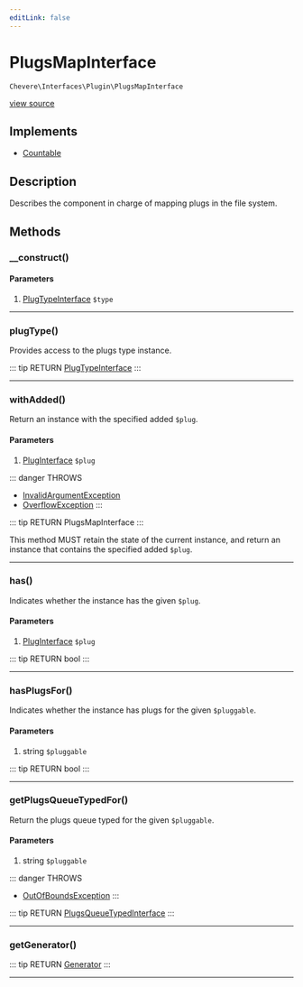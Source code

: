 ```yaml
---
editLink: false
---
```


# PlugsMapInterface

`Chevere\Interfaces\Plugin\PlugsMapInterface`

[view source](https://github.com/chevere/chevere/blob/master/interfaces/Plugin/PlugsMapInterface.php)

## Implements

- [Countable](https://www.php.net/manual/class.countable)

## Description

Describes the component in charge of mapping plugs in the file system.

## Methods

### __construct()

#### Parameters

1. [PlugTypeInterface](./PlugTypeInterface.md) `$type`

---

### plugType()

Provides access to the plugs type instance.

::: tip RETURN
[PlugTypeInterface](./PlugTypeInterface.md)
:::

---

### withAdded()

Return an instance with the specified added `$plug`.

#### Parameters

1. [PlugInterface](./PlugInterface.md) `$plug`

::: danger THROWS
- [InvalidArgumentException](../../Exceptions/Core/InvalidArgumentException.md)
- [OverflowException](../../Exceptions/Core/OverflowException.md)
:::

::: tip RETURN
PlugsMapInterface
:::

This method MUST retain the state of the current instance, and return
an instance that contains the specified added `$plug`.

---

### has()

Indicates whether the instance has the given `$plug`.

#### Parameters

1. [PlugInterface](./PlugInterface.md) `$plug`

::: tip RETURN
bool
:::

---

### hasPlugsFor()

Indicates whether the instance has plugs for the given `$pluggable`.

#### Parameters

1. string `$pluggable`

::: tip RETURN
bool
:::

---

### getPlugsQueueTypedFor()

Return the plugs queue typed for the given `$pluggable`.

#### Parameters

1. string `$pluggable`

::: danger THROWS
- [OutOfBoundsException](../../Exceptions/Core/OutOfBoundsException.md)
:::

::: tip RETURN
[PlugsQueueTypedInterface](./PlugsQueueTypedInterface.md)
:::

---

### getGenerator()

::: tip RETURN
[Generator](https://www.php.net/manual/class.generator)
:::

---
